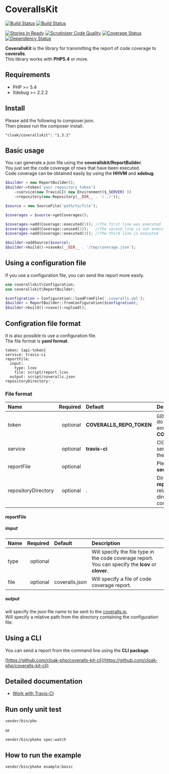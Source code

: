 CoverallsKit====================================[![Build Status](https://travis-ci.org/cloak-php/coveralls-kit.svg?branch=master)](https://travis-ci.org/cloak-php/coveralls-kit)
[![Build Status](https://drone.io/github.com/cloak-php/coveralls-kit/status.png)](https://drone.io/github.com/cloak-php/coveralls-kit/latest)
[![Stories in Ready](https://badge.waffle.io/cloak-php/coveralls-kit.png?label=ready&title=Ready)](https://waffle.io/cloak-php/coveralls-kit)[![Scrutinizer Code Quality](https://scrutinizer-ci.com/g/cloak-php/coveralls-kit/badges/quality-score.png?b=master)](https://scrutinizer-ci.com/g/cloak-php/coveralls-kit/?branch=master)[![Coverage Status](https://coveralls.io/repos/cloak-php/coveralls-kit/badge.png)](https://coveralls.io/r/cloak-php/coveralls-kit)[![Dependency Status](https://www.versioneye.com/user/projects/53fd5949f4df154965000002/badge.svg?style=flat)](https://www.versioneye.com/user/projects/53fd5949f4df154965000002)
**CoverallsKit** is the library for transmitting the report of code coverage to **coveralls**.  This library works with **PHP5.4** or more.Requirements------------------------------------* PHP >= 5.4* Xdebug >= 2.2.2Install------------------------------------Please add the following to composer.json.  Then please run the composer install.	"cloak/coverallskit": "1.3.1"Basic usage------------------------------------You can generate a json file using the **coverallskit/ReportBuilder**.  You just set the code coverage of rows that have been executed.  Code coverage can be obtained easily by using the **HHVM** and **xdebug**.```php$builder = new ReportBuilder();$builder->token('your repository token')	->service(new TravisCI( new Environment($_SERVER) ))	->repository(new Repository(__DIR__ . '/../'));$source = new SourceFile('path/to/file');$coverages = $source->getCoverages();$coverages->add(Coverage::executed(1));	//The first line was executed$coverages->add(Coverage::unused(2));	//The second line is not executed$coverages->add(Coverage::executed(3));	//The third line is executed$builder->addSource($source);$builder->build()->saveAs(__DIR__ . '/tmp/coverage.json');```Using a configuration file-----------------------------------If you use a configuration file, you can send the report more easily.```phpuse coverallskit\Configuration;
use coverallskit\ReportBuilder;

$configration = Configuration::loadFromFile('.coveralls.yml');
$builder = ReportBuilder::fromConfiguration($configration);
$builder->build()->save()->upload();
```Configration file format-----------------------------------It is also possible to use a configuration file.  The file format is **yaml format**.	token: {api-token}
	service: travis-ci
	reportFile:
	  input:
	    type: lcov
	    file: script/report.lcov
	  output: script/coveralls.json
	repositoryDirectory: .

### File format
| Name                | Required    | Default        | Description                                       |
|:--------------------|------------:|:---------------|:--------------------------------------------------|
| token               | optional    | **COVERALLS_REPO_TOKEN** | [coveralls.io](https://coveralls.io/docs/api) api token.  If you do not specify, use the environment variable **COVERALLS_REPO_TOKEN**.                          |
| service             | optional    | **travis-ci** | CI(Continuous Integration) service name. You can use the **travis-ci** or **travis-pro** |
| reportFile          | optional    |               | Please look at the **reportFile section**. |
| repositoryDirectory | optional    | . | Directory path of the **git repository**.  Will specify a relative path from the directory containing the configuration file. |

#### reportFile

##### imput

| Name                | Required    | Default        | Description                                       |
|:--------------------|------------:|:---------------|:--------------------------------------------------|
| type                | optional    |                | Will specify the file type in the code coverage report.  You can specify the **lcov** or **clover**. |
| file                | optional    | coveralls.json | Will specify a file of code coverage report. |

##### output

will specify the json file name to be sent to the [coveralls.io](https://coveralls.io/docs/api).  
Will specify a relative path from the directory containing the configuration file.


Using a CLI
---------------------------------------------------------------------------------

You can send a report from the command line using the **CLI package**.

[https://github.com/cloak-php/coveralls-kit-cli](https://github.com/cloak-php/coveralls-kit-cli)

Detailed documentation-----------------------------------* [Work with Travis-CI](docs/travis-ci.md)Run only unit test------------------------------------	vendor/bin/phoor	vendor/bin/phake spec:watchHow to run the example------------------------------------	vendor/bin/phake example:basic